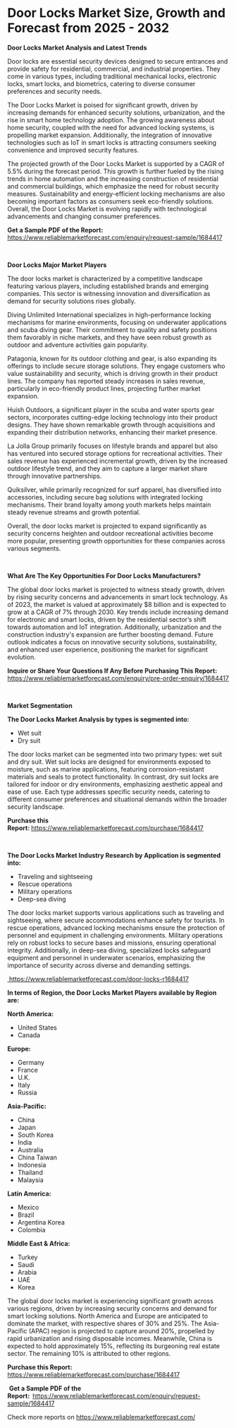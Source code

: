 <p><h1>Door Locks Market Size, Growth and Forecast from 2025 - 2032</h1></p><p><strong>Door Locks Market Analysis and Latest Trends</strong></p>
<p><p>Door locks are essential security devices designed to secure entrances and provide safety for residential, commercial, and industrial properties. They come in various types, including traditional mechanical locks, electronic locks, smart locks, and biometrics, catering to diverse consumer preferences and security needs. </p><p>The Door Locks Market is poised for significant growth, driven by increasing demands for enhanced security solutions, urbanization, and the rise in smart home technology adoption. The growing awareness about home security, coupled with the need for advanced locking systems, is propelling market expansion. Additionally, the integration of innovative technologies such as IoT in smart locks is attracting consumers seeking convenience and improved security features.</p><p>The projected growth of the Door Locks Market is supported by a CAGR of 5.5% during the forecast period. This growth is further fueled by the rising trends in home automation and the increasing construction of residential and commercial buildings, which emphasize the need for robust security measures. Sustainability and energy-efficient locking mechanisms are also becoming important factors as consumers seek eco-friendly solutions. Overall, the Door Locks Market is evolving rapidly with technological advancements and changing consumer preferences.</p></p>
<p><strong>Get a Sample PDF of the Report:&nbsp;</strong> <a href="https://www.reliablemarketforecast.com/enquiry/request-sample/1684417?utm_campaign=3069&utm_medium=2&utm_source=Github&utm_content=ia&utm_term=05042025&utm_id=door-locks">https://www.reliablemarketforecast.com/enquiry/request-sample/1684417</a></p>
<p>&nbsp;</p>
<p><strong>Door Locks Major Market Players</strong></p>
<p><p>The door locks market is characterized by a competitive landscape featuring various players, including established brands and emerging companies. This sector is witnessing innovation and diversification as demand for security solutions rises globally.</p><p>Diving Unlimited International specializes in high-performance locking mechanisms for marine environments, focusing on underwater applications and scuba diving gear. Their commitment to quality and safety positions them favorably in niche markets, and they have seen robust growth as outdoor and adventure activities gain popularity.</p><p>Patagonia, known for its outdoor clothing and gear, is also expanding its offerings to include secure storage solutions. They engage customers who value sustainability and security, which is driving growth in their product lines. The company has reported steady increases in sales revenue, particularly in eco-friendly product lines, projecting further market expansion.</p><p>Huish Outdoors, a significant player in the scuba and water sports gear sectors, incorporates cutting-edge locking technology into their product designs. They have shown remarkable growth through acquisitions and expanding their distribution networks, enhancing their market presence.</p><p>La Jolla Group primarily focuses on lifestyle brands and apparel but also has ventured into secured storage options for recreational activities. Their sales revenue has experienced incremental growth, driven by the increased outdoor lifestyle trend, and they aim to capture a larger market share through innovative partnerships.</p><p>Quiksilver, while primarily recognized for surf apparel, has diversified into accessories, including secure bag solutions with integrated locking mechanisms. Their brand loyalty among youth markets helps maintain steady revenue streams and growth potential.</p><p>Overall, the door locks market is projected to expand significantly as security concerns heighten and outdoor recreational activities become more popular, presenting growth opportunities for these companies across various segments.</p></p>
<p>&nbsp;</p>
<p><strong>What Are The Key Opportunities For Door Locks Manufacturers?</strong></p>
<p><p>The global door locks market is projected to witness steady growth, driven by rising security concerns and advancements in smart lock technology. As of 2023, the market is valued at approximately $8 billion and is expected to grow at a CAGR of 7% through 2030. Key trends include increasing demand for electronic and smart locks, driven by the residential sector’s shift towards automation and IoT integration. Additionally, urbanization and the construction industry's expansion are further boosting demand. Future outlook indicates a focus on innovative security solutions, sustainability, and enhanced user experience, positioning the market for significant evolution.</p></p>
<p><strong>Inquire or Share Your Questions If Any Before Purchasing This Report:</strong> <a href="https://www.reliablemarketforecast.com/enquiry/pre-order-enquiry/1684417?utm_campaign=3069&utm_medium=2&utm_source=Github&utm_content=ia&utm_term=05042025&utm_id=door-locks">https://www.reliablemarketforecast.com/enquiry/pre-order-enquiry/1684417</a></p>
<p>&nbsp;</p>
<p><strong>Market Segmentation</strong></p>
<p><strong>The Door Locks Market Analysis by types is segmented into:</strong></p>
<p><ul><li>Wet suit</li><li>Dry suit</li></ul></p>
<p><p>The door locks market can be segmented into two primary types: wet suit and dry suit. Wet suit locks are designed for environments exposed to moisture, such as marine applications, featuring corrosion-resistant materials and seals to protect functionality. In contrast, dry suit locks are tailored for indoor or dry environments, emphasizing aesthetic appeal and ease of use. Each type addresses specific security needs, catering to different consumer preferences and situational demands within the broader security landscape.</p></p>
<p><strong>Purchase this Report:&nbsp;</strong><a href="https://www.reliablemarketforecast.com/purchase/1684417?utm_campaign=3069&utm_medium=2&utm_source=Github&utm_content=ia&utm_term=05042025&utm_id=door-locks">https://www.reliablemarketforecast.com/purchase/1684417</a></p>
<p>&nbsp;</p>
<p><strong>The Door Locks Market Industry Research by Application is segmented into:</strong></p>
<p><ul><li>Traveling and sightseeing</li><li>Rescue operations</li><li>Military operations</li><li>Deep-sea diving</li></ul></p>
<p><p>The door locks market supports various applications such as traveling and sightseeing, where secure accommodations enhance safety for tourists. In rescue operations, advanced locking mechanisms ensure the protection of personnel and equipment in challenging environments. Military operations rely on robust locks to secure bases and missions, ensuring operational integrity. Additionally, in deep-sea diving, specialized locks safeguard equipment and personnel in underwater scenarios, emphasizing the importance of security across diverse and demanding settings.</p></p>
<p><a href="https://www.reliablemarketforecast.com/door-locks-r1684417?utm_campaign=3069&utm_medium=2&utm_source=Github&utm_content=ia&utm_term=05042025&utm_id=door-locks">&nbsp;https://www.reliablemarketforecast.com/door-locks-r1684417</a></p>
<p><strong>In terms of Region, the Door Locks Market Players available by Region are:</strong></p>
<p>
    <p> <strong> North America: </strong>
        <ul>
            <li>United States</li>
            <li>Canada</li>
        </ul>
        </p> 
    <p> <strong> Europe: </strong>
        <ul>
            <li>Germany</li>
            <li>France</li>
            <li>U.K.</li>
            <li>Italy</li>
            <li>Russia</li>
        </ul>
        </p> 
    <p> <strong> Asia-Pacific: </strong>
        <ul>
            <li>China</li>
            <li>Japan</li>
            <li>South Korea</li>
            <li>India</li>
            <li>Australia</li>
            <li>China Taiwan</li>
            <li>Indonesia</li>
            <li>Thailand</li>
            <li>Malaysia</li>
        </ul>
        </p> 
    <p> <strong> Latin America: </strong>
        <ul>
            <li>Mexico</li>
            <li>Brazil</li>
            <li>Argentina Korea</li>
            <li>Colombia</li>
        </ul>
        </p> 
    <p> <strong> Middle East & Africa: </strong>
        <ul>
            <li>Turkey</li>
            <li>Saudi</li>
            <li>Arabia</li>
            <li>UAE</li>
            <li>Korea</li>
        </ul>
    </p>
    </p>
<p><p>The global door locks market is experiencing significant growth across various regions, driven by increasing security concerns and demand for smart locking solutions. North America and Europe are anticipated to dominate the market, with respective shares of 30% and 25%. The Asia-Pacific (APAC) region is projected to capture around 20%, propelled by rapid urbanization and rising disposable incomes. Meanwhile, China is expected to hold approximately 15%, reflecting its burgeoning real estate sector. The remaining 10% is attributed to other regions.</p></p>
<p><strong>Purchase this Report: </strong><a href="https://www.reliablemarketforecast.com/purchase/1684417?utm_campaign=3069&utm_medium=2&utm_source=Github&utm_content=ia&utm_term=05042025&utm_id=door-locks">https://www.reliablemarketforecast.com/purchase/1684417</a></p>
<p>&nbsp;<strong>Get a Sample PDF of the Report:&nbsp;&nbsp;</strong><a href="https://www.reliablemarketforecast.com/enquiry/request-sample/1684417?utm_campaign=3069&utm_medium=2&utm_source=Github&utm_content=ia&utm_term=05042025&utm_id=door-locks">https://www.reliablemarketforecast.com/enquiry/request-sample/1684417</a></p>
<p><strong></strong></p>
<p>Check more reports on <a href="https://www.reliablemarketforecast.com/?utm_campaign=3069&utm_medium=2&utm_source=Github&utm_content=ia&utm_term=05042025&utm_id=door-locks">https://www.reliablemarketforecast.com/</a></p>